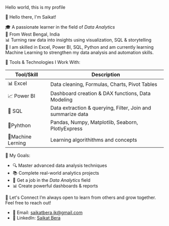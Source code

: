 Hello world, this is my profile

👋 Hello there, I'm Saikat!

🎓 A passionate learner in the field of *Data Analytics*  
📍 From West Bengal, India  
📊 Turning raw data into insights using visualization, SQL & storytelling  
🌱 I am skilled in Excel, Power BI, SQL, Python and am currently learning Machine Learning to strengthen my data analysis and automation skills.


🚀 Tools & Technologies I Work With:

| Tool/Skill        | Description                         |
|-----------------------|-------------------------------------|
|📊 Excel              | Data cleaning, Formulas, Charts, Pivot Tables |
|📈 Power BI           | Dashboard creation & DAX functions, Data Modeling |
|🧠 SQL                | Data extraction & querying, Filter, Join and summarize data |
|🐍Pyhthon             | Pandas, Numpy, Matplotlib, Seaborn, PlotlyExpress |
|🧪Machine Lerning     | Learning algorithithms and concepts       |



🎯 My Goals:
- 🔍 Master advanced data analysis techniques  
- 📚 Complete real-world analytics projects  
- 💼 Get a job in the *Data Analytics* field  
- 📊 Create powerful dashboards & reports  


🔗 Let's Connect
I’m always open to learn from others and grow together.
Feel free to reach out!
- 📧 Email: saikatbera.jk@gmail.com  
- 💼 LinkedIn: [Saikat Bera](https://www.linkedin.com/in/saikat-bera-a8519b345)
